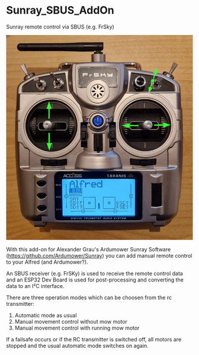 # Sunray_SBUS_AddOn
Sunray remote control via SBUS (e.g. FrSky)

![remote_control](docs/remote_control.png)

With this add-on for Alexander Grau's Ardumower Sunray Software (https://github.com/Ardumower/Sunray) you can add manual remote control to your Alfred (and Ardumower?).

An SBUS receiver (e.g. FrSKy) is used to receive the remote control data and an ESP32 Dev Board is used for post-processing and converting the data to an I²C interface.

There are three operation modes which can be choosen from the rc transmitter:
1. Automatic mode as usual
2. Manual movement control without mow motor
3. Manual movement control with running mow motor
   
If a failsafe occurs or if the RC transmitter is switched off, all motors are stopped and the usual automatic mode switches on again.
